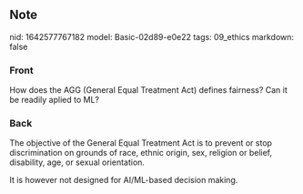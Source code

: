 ## Note
nid: 1642577767182
model: Basic-02d89-e0e22
tags: 09_ethics
markdown: false

### Front
How does the AGG (General Equal Treatment Act) defines fairness? Can it be readily aplied to ML?

### Back
The objective of the General Equal Treatment Act is to prevent or stop discrimination on grounds of race, ethnic origin, sex, religion or belief, disability, age, or sexual orientation.

It is however not designed for AI/ML-based decision making.
